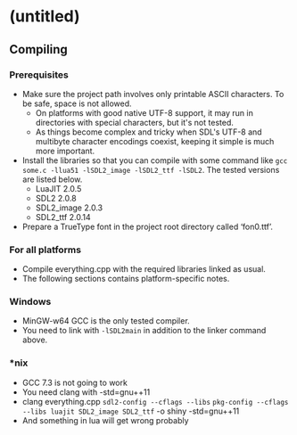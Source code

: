 # (untitled) #

Compiling
---------

### Prerequisites

- Make sure the project path involves only printable ASCII characters. To be safe, space is not allowed.
	- On platforms with good native UTF-8 support, it may run in directories with special characters, but it's not tested.
	- As things become complex and tricky when SDL's UTF-8 and multibyte character encodings coexist, keeping it simple is much more important.
- Install the libraries so that you can compile with some command like `gcc some.c -llua51 -lSDL2_image -lSDL2_ttf -lSDL2`. The tested versions are listed below.
	- LuaJIT 2.0.5
	- SDL2 2.0.8
	- SDL2\_image 2.0.3
	- SDL2\_ttf 2.0.14
- Prepare a TrueType font in the project root directory called ‘fon0.ttf’.

### For all platforms

- Compile everything.cpp with the required libraries linked as usual.
- The following sections contains platform-specific notes.

### Windows

- MinGW-w64 GCC is the only tested compiler.
- You need to link with `-lSDL2main` in addition to the linker command above.

### \*nix

- GCC 7.3 is not going to work
- You need clang with -std=gnu++11
- clang everything.cpp `sdl2-config --cflags --libs` `pkg-config --cflags --libs luajit SDL2_image SDL2_ttf` -o shiny -std=gnu++11
- And something in lua will get wrong probably
